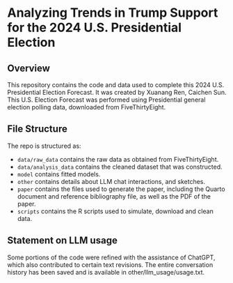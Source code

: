# Analyzing Trends in Trump Support for the 2024 U.S. Presidential Election

## Overview

This repository contains the code and data used to complete this 2024 U.S. Presidential Election Forecast. It was created by Xuanang Ren, Caichen Sun. This U.S. Election Forecast was performed using Presidential general election polling data, downloaded from FiveThirtyEight.


## File Structure

The repo is structured as:

-   `data/raw_data` contains the raw data as obtained from FiveThirtyEight.
-   `data/analysis_data` contains the cleaned dataset that was constructed.
-   `model` contains fitted models. 
-   `other` contains details about LLM chat interactions, and sketches.
-   `paper` contains the files used to generate the paper, including the Quarto document and reference bibliography file, as well as the PDF of the paper. 
-   `scripts` contains the R scripts used to simulate, download and clean data.


## Statement on LLM usage

Some portions of the code were refined with the assistance of ChatGPT, which also contributed to certain text revisions. The entire conversation history has been saved and is available in other/llm_usage/usage.txt.